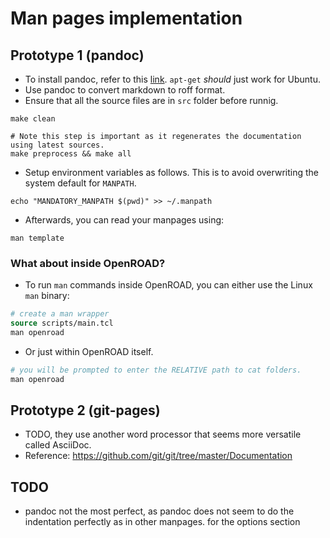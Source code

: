 # Man pages implementation

## Prototype 1 (pandoc)

- To install pandoc, refer to this [link](https://github.com/jgm/pandoc/blob/main/INSTALL.md). `apt-get` *should* just work for Ubuntu. 
- Use pandoc to convert markdown to roff format.  
- Ensure that all the source files are in `src` folder before runnig. 
```
make clean

# Note this step is important as it regenerates the documentation using latest sources.
make preprocess && make all
```

- Setup environment variables as follows. This is to avoid overwriting the system default for `MANPATH`.
```
echo "MANDATORY_MANPATH $(pwd)" >> ~/.manpath
```

- Afterwards, you can read your manpages using:
```
man template
```

### What about inside OpenROAD?

- To run `man` commands inside OpenROAD, you can either use the Linux `man` binary:
```tcl
# create a man wrapper
source scripts/main.tcl
man openroad
```

- Or just within OpenROAD itself.
```tcl
# you will be prompted to enter the RELATIVE path to cat folders.
man openroad
```

## Prototype 2 (git-pages)

- TODO, they use another word processor that seems more versatile called AsciiDoc.
- Reference: https://github.com/git/git/tree/master/Documentation 

## TODO
- pandoc not the most perfect, as pandoc does not seem to do the indentation perfectly as in other manpages. for the options section